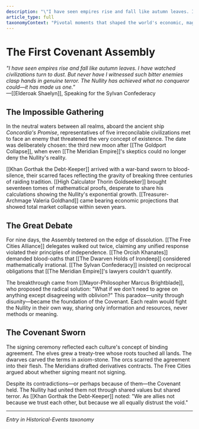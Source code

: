 ```yaml
---
description: "\"I have seen empires rise and fall like autumn leaves. I have watched civilizations turn to dust. But never have I witnessed such bitter enemies clasp hands in genuine terror. The Nullity has achieved what no conqueror could—it has made us one.\" —[[Elderoak Shaelyn]], Speaking for the Sylvan Confederacy"
article_type: full
taxonomyContext: "Pivotal moments that shaped the world's economic, magical, and philosophical landscape, from the First Minting of Mana Coins to the initial Nullity manifestations"
---
```


# The First Covenant Assembly

*"I have seen empires rise and fall like autumn leaves. I have watched civilizations turn to dust. But never have I witnessed such bitter enemies clasp hands in genuine terror. The Nullity has achieved what no conqueror could—it has made us one."*  
—[[Elderoak Shaelyn]], Speaking for the Sylvan Confederacy

## The Impossible Gathering

In the neutral waters between all realms, aboard the ancient ship *Concordia's Promise*, representatives of five irreconcilable civilizations met to face an enemy that threatened the very concept of existence. The date was deliberately chosen: the third new moon after [[The Goldport Collapse]], when even [[The Meridian Empire]]'s skeptics could no longer deny the Nullity's reality.

[[Khan Gorthak the Debt-Keeper]] arrived with a war-band sworn to blood-silence, their scarred faces reflecting the gravity of breaking three centuries of raiding tradition. [[High Calculator Thorin Goldseeker]] brought seventeen tomes of mathematical proofs, desperate to share his calculations showing the Nullity's exponential growth. [[Treasurer-Archmage Valeria Goldhand]] came bearing economic projections that showed total market collapse within seven years.

## The Great Debate

For nine days, the Assembly teetered on the edge of dissolution. [[The Free Cities Alliance]] delegates walked out twice, claiming any unified response violated their principles of independence. [[The Orcish Khanates]] demanded blood-oaths that [[The Dwarven Holds of Irondeep]] considered mathematically irrational. [[The Sylvan Confederacy]] insisted on reciprocal obligations that [[The Meridian Empire]]'s lawyers couldn't quantify.

The breakthrough came from [[Mayor-Philosopher Marcus Brightblade]], who proposed the radical solution: "What if we don't need to agree on anything except disagreeing with oblivion?" This paradox—unity through disunity—became the foundation of the Covenant. Each realm would fight the Nullity in their own way, sharing only information and resources, never methods or meaning.

## The Covenant Sworn

The signing ceremony reflected each culture's concept of binding agreement. The elves grew a treaty-tree whose roots touched all lands. The dwarves carved the terms in axiom-stone. The orcs scarred the agreement into their flesh. The Meridians drafted derivatives contracts. The Free Cities argued about whether signing meant not signing.

Despite its contradictions—or perhaps because of them—the Covenant held. The Nullity had united them not through shared values but shared terror. As [[Khan Gorthak the Debt-Keeper]] noted: "We are allies not because we trust each other, but because we all equally distrust the void."

---
*Entry in Historical-Events taxonomy*
